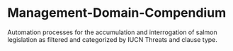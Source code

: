 # Management-Domain-Compendium
Automation processes for the accumulation and interrogation of salmon legislation as filtered and categorized by IUCN Threats and clause type.
